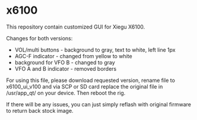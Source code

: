 # x6100
This repository contain customized GUI for Xiegu X6100. 

Changes for both versions:
- VOL/multi buttons - background to gray, text to white, left line 1px
- AGC-F indicator - changed from yellow to white
- background for VFO B - changed to gray
- VFO A and B indicator - removed borders

For using this file, please download requested version, rename file to x6100_ui_v100 and via SCP or SD card replace the original file in /usr/app_qt/ on your device. Then reboot the rig.

If there will be any issues, you can just simply reflash with original firmware to return back stock image.
